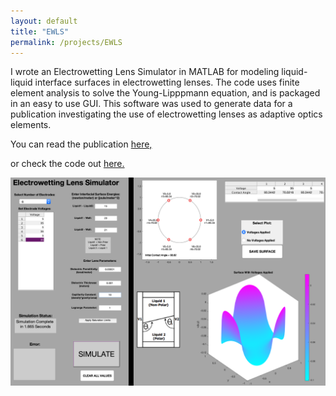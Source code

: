 ```yaml
---
layout: default
title: "EWLS"
permalink: /projects/EWLS
---
```

I wrote an Electrowetting Lens Simulator in MATLAB for modeling liquid-liquid interface surfaces in electrowetting lenses. The code uses finite element analysis to solve the Young-Lipppmann equation, and is packaged in an easy to use GUI. This software was used to generate data for a publication investigating the use of electrowetting lenses as adaptive optics elements. 

You can read the publication [here,](https://opg.optica.org/oe/fulltext.cfm?uri=oe-25-25-31451&id=379230)

or check the code out [here.](https://github.com/ConMark/Electrowetting-Lens-Simulator)

<img src="../assets/EWLS.png" alt="EWLS GUI" width="600"/>